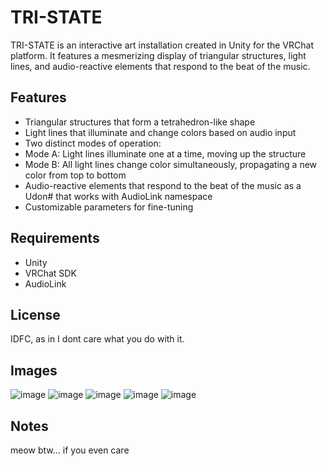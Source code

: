 # TRI-STATE

TRI-STATE is an interactive art installation created in Unity for the VRChat platform. It features a mesmerizing display of triangular structures, light lines, and audio-reactive elements that respond to the beat of the music.

## Features

- Triangular structures that form a tetrahedron-like shape
- Light lines that illuminate and change colors based on audio input
- Two distinct modes of operation:
 - Mode A: Light lines illuminate one at a time, moving up the structure
 - Mode B: All light lines change color simultaneously, propagating a new color from top to bottom
- Audio-reactive elements that respond to the beat of the music as a Udon# that works with AudioLink namespace
- Customizable parameters for fine-tuning

## Requirements

- Unity
- VRChat SDK
- AudioLink

## License

IDFC, as in I dont care what you do with it.

## Images
![image](https://github.com/triple-groove/TRI-STATE/assets/163369748/07ae437a-26c7-4e58-8071-c017e17f4926)
![image](https://github.com/triple-groove/TRI-STATE/assets/163369748/0439535d-875d-4c05-b0ba-1436fa07e10a)
![image](https://github.com/triple-groove/TRI-STATE/assets/163369748/5b952e07-9ec4-44b0-8802-36d494a7ab29)
![image](https://github.com/triple-groove/TRI-STATE/assets/163369748/c1ed475e-9cd1-4c05-acc9-bfb60ed55085)
![image](https://github.com/triple-groove/TRI-STATE/assets/163369748/3f4d76b0-bdb2-4a99-8d33-2277171acbf8)

## Notes
meow btw... if you even care
